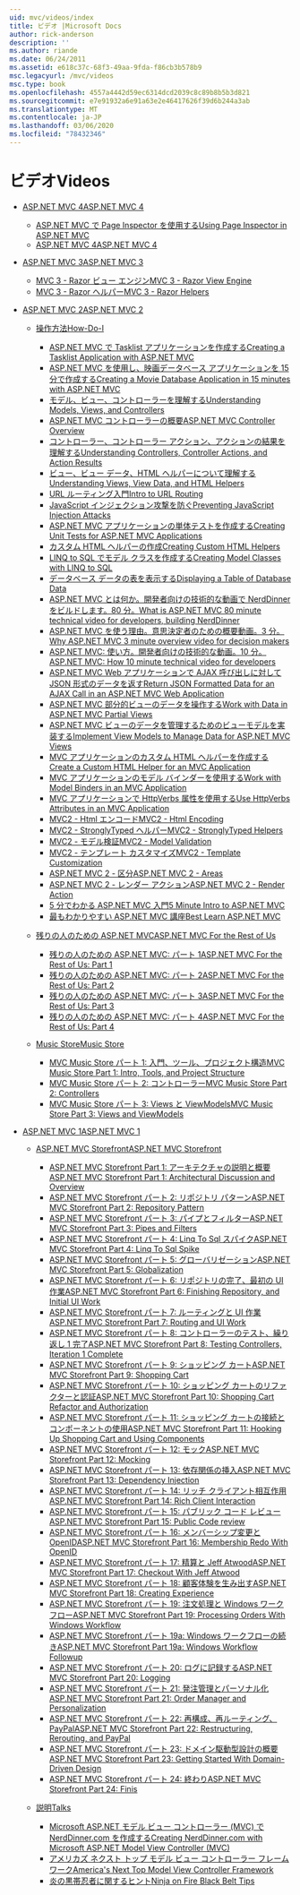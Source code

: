 ```yaml
---
uid: mvc/videos/index
title: ビデオ |Microsoft Docs
author: rick-anderson
description: ''
ms.author: riande
ms.date: 06/24/2011
ms.assetid: e618c37c-68f3-49aa-9fda-f86cb3b578b9
msc.legacyurl: /mvc/videos
msc.type: book
ms.openlocfilehash: 4557a4442d59ec6314dcd2039c8c89b8b5b3d821
ms.sourcegitcommit: e7e91932a6e91a63e2e46417626f39d6b244a3ab
ms.translationtype: MT
ms.contentlocale: ja-JP
ms.lasthandoff: 03/06/2020
ms.locfileid: "78432346"
---
```

# <a name="videos"></a><span data-ttu-id="a240e-102">ビデオ</span><span class="sxs-lookup"><span data-stu-id="a240e-102">Videos</span></span>

- [<span data-ttu-id="a240e-103">ASP.NET MVC 4</span><span class="sxs-lookup"><span data-stu-id="a240e-103">ASP.NET MVC 4</span></span>](mvc-4/index.md)

    - [<span data-ttu-id="a240e-104">ASP.NET MVC で Page Inspector を使用する</span><span class="sxs-lookup"><span data-stu-id="a240e-104">Using Page Inspector in ASP.NET MVC</span></span>](mvc-4/using-page-inspector-in-aspnet-mvc.md)
    - [<span data-ttu-id="a240e-105">ASP.NET MVC 4</span><span class="sxs-lookup"><span data-stu-id="a240e-105">ASP.NET MVC 4</span></span>](mvc-4/aspnet-mvc-4.md)
- [<span data-ttu-id="a240e-106">ASP.NET MVC 3</span><span class="sxs-lookup"><span data-stu-id="a240e-106">ASP.NET MVC 3</span></span>](mvc-3/index.md)

    - [<span data-ttu-id="a240e-107">MVC 3 - Razor ビュー エンジン</span><span class="sxs-lookup"><span data-stu-id="a240e-107">MVC 3 - Razor View Engine</span></span>](mvc-3/mvc-3-razor-view-engine.md)
    - [<span data-ttu-id="a240e-108">MVC 3 - Razor ヘルパー</span><span class="sxs-lookup"><span data-stu-id="a240e-108">MVC 3 - Razor Helpers</span></span>](mvc-3/mvc-3-razor-helpers.md)
- [<span data-ttu-id="a240e-109">ASP.NET MVC 2</span><span class="sxs-lookup"><span data-stu-id="a240e-109">ASP.NET MVC 2</span></span>](mvc-2/index.md)

    - [<span data-ttu-id="a240e-110">操作方法</span><span class="sxs-lookup"><span data-stu-id="a240e-110">How-Do-I</span></span>](mvc-2/how-do-i/index.md)

        - [<span data-ttu-id="a240e-111">ASP.NET MVC で Tasklist アプリケーションを作成する</span><span class="sxs-lookup"><span data-stu-id="a240e-111">Creating a Tasklist Application with ASP.NET MVC</span></span>](mvc-2/how-do-i/creating-a-tasklist-application-with-aspnet-mvc.md)
        - [<span data-ttu-id="a240e-112">ASP.NET MVC を使用し、映画データベース アプリケーションを 15 分で作成する</span><span class="sxs-lookup"><span data-stu-id="a240e-112">Creating a Movie Database Application in 15 minutes with ASP.NET MVC</span></span>](mvc-2/how-do-i/creating-a-movie-database-application-in-15-minutes-with-aspnet-mvc.md)
        - [<span data-ttu-id="a240e-113">モデル、ビュー、コントローラーを理解する</span><span class="sxs-lookup"><span data-stu-id="a240e-113">Understanding Models, Views, and Controllers</span></span>](mvc-2/how-do-i/understanding-models-views-and-controllers.md)
        - [<span data-ttu-id="a240e-114">ASP.NET MVC コントローラーの概要</span><span class="sxs-lookup"><span data-stu-id="a240e-114">ASP.NET MVC Controller Overview</span></span>](mvc-2/how-do-i/aspnet-mvc-controller-overview.md)
        - [<span data-ttu-id="a240e-115">コントローラー、コントローラー アクション、アクションの結果を理解する</span><span class="sxs-lookup"><span data-stu-id="a240e-115">Understanding Controllers, Controller Actions, and Action Results</span></span>](mvc-2/how-do-i/understanding-controllers-controller-actions-and-action-results.md)
        - [<span data-ttu-id="a240e-116">ビュー、ビュー データ、HTML ヘルパーについて理解する</span><span class="sxs-lookup"><span data-stu-id="a240e-116">Understanding Views, View Data, and HTML Helpers</span></span>](mvc-2/how-do-i/understanding-views-view-data-and-html-helpers.md)
        - [<span data-ttu-id="a240e-117">URL ルーティング入門</span><span class="sxs-lookup"><span data-stu-id="a240e-117">Intro to URL Routing</span></span>](mvc-2/how-do-i/an-introduction-to-url-routing.md)
        - [<span data-ttu-id="a240e-118">JavaScript インジェクション攻撃を防ぐ</span><span class="sxs-lookup"><span data-stu-id="a240e-118">Preventing JavaScript Injection Attacks</span></span>](mvc-2/how-do-i/preventing-javascript-injection-attacks.md)
        - [<span data-ttu-id="a240e-119">ASP.NET MVC アプリケーションの単体テストを作成する</span><span class="sxs-lookup"><span data-stu-id="a240e-119">Creating Unit Tests for ASP.NET MVC Applications</span></span>](mvc-2/how-do-i/creating-unit-tests-for-aspnet-mvc-applications.md)
        - [<span data-ttu-id="a240e-120">カスタム HTML ヘルパーの作成</span><span class="sxs-lookup"><span data-stu-id="a240e-120">Creating Custom HTML Helpers</span></span>](mvc-2/how-do-i/creating-custom-html-helpers.md)
        - [<span data-ttu-id="a240e-121">LINQ to SQL でモデル クラスを作成する</span><span class="sxs-lookup"><span data-stu-id="a240e-121">Creating Model Classes with LINQ to SQL</span></span>](mvc-2/how-do-i/creating-model-classes-with-linq-to-sql.md)
        - [<span data-ttu-id="a240e-122">データベース データの表を表示する</span><span class="sxs-lookup"><span data-stu-id="a240e-122">Displaying a Table of Database Data</span></span>](mvc-2/how-do-i/displaying-a-table-of-database-data.md)
        - [<span data-ttu-id="a240e-123">ASP.NET MVC とは何か。開発者向けの技術的な動画で NerdDinner をビルドします。80 分。</span><span class="sxs-lookup"><span data-stu-id="a240e-123">What is ASP.NET MVC 80 minute technical video for developers, building NerdDinner</span></span>](mvc-2/how-do-i/what-is-aspnet-mvc-80-minute-technical-video-for-developers-building-nerddinner.md)
        - [<span data-ttu-id="a240e-124">ASP.NET MVC を使う理由。意思決定者のための概要動画。3 分。</span><span class="sxs-lookup"><span data-stu-id="a240e-124">Why ASP.NET MVC 3 minute overview video for decision makers</span></span>](mvc-2/how-do-i/why-aspnet-mvc-3-minute-overview-video-for-decision-makers.md)
        - [<span data-ttu-id="a240e-125">ASP.NET MVC: 使い方。開発者向けの技術的な動画。10 分。</span><span class="sxs-lookup"><span data-stu-id="a240e-125">ASP.NET MVC: How 10 minute technical video for developers</span></span>](mvc-2/how-do-i/aspnet-mvc-how-10-minute-technical-video-for-developers.md)
        - [<span data-ttu-id="a240e-126">ASP.NET MVC Web アプリケーションで AJAX 呼び出しに対して JSON 形式のデータを返す</span><span class="sxs-lookup"><span data-stu-id="a240e-126">Return JSON Formatted Data for an AJAX Call in an ASP.NET MVC Web Application</span></span>](mvc-2/how-do-i/how-do-i-return-json-formatted-data-for-an-ajax-call-in-an-aspnet-mvc-web-application.md)
        - [<span data-ttu-id="a240e-127">ASP.NET MVC 部分的ビューのデータを操作する</span><span class="sxs-lookup"><span data-stu-id="a240e-127">Work with Data in ASP.NET MVC Partial Views</span></span>](mvc-2/how-do-i/how-do-i-work-with-data-in-aspnet-mvc-partial-views.md)
        - [<span data-ttu-id="a240e-128">ASP.NET MVC ビューのデータを管理するためのビューモデルを実装する</span><span class="sxs-lookup"><span data-stu-id="a240e-128">Implement View Models to Manage Data for ASP.NET MVC Views</span></span>](mvc-2/how-do-i/how-do-i-implement-view-models-to-manage-data-for-aspnet-mvc-views.md)
        - [<span data-ttu-id="a240e-129">MVC アプリケーションのカスタム HTML ヘルパーを作成する</span><span class="sxs-lookup"><span data-stu-id="a240e-129">Create a Custom HTML Helper for an MVC Application</span></span>](mvc-2/how-do-i/how-do-i-create-a-custom-html-helper-for-an-mvc-application.md)
        - [<span data-ttu-id="a240e-130">MVC アプリケーションのモデル バインダーを使用する</span><span class="sxs-lookup"><span data-stu-id="a240e-130">Work with Model Binders in an MVC Application</span></span>](mvc-2/how-do-i/how-do-i-work-with-model-binders-in-an-mvc-application.md)
        - [<span data-ttu-id="a240e-131">MVC アプリケーションで HttpVerbs 属性を使用する</span><span class="sxs-lookup"><span data-stu-id="a240e-131">Use HttpVerbs Attributes in an MVC Application</span></span>](mvc-2/how-do-i/how-do-i-use-httpverbs-attributes-in-an-mvc-application.md)
        - [<span data-ttu-id="a240e-132">MVC2 - Html エンコード</span><span class="sxs-lookup"><span data-stu-id="a240e-132">MVC2 - Html Encoding</span></span>](mvc-2/how-do-i/mvc2-html-encoding.md)
        - [<span data-ttu-id="a240e-133">MVC2 - StronglyTyped ヘルパー</span><span class="sxs-lookup"><span data-stu-id="a240e-133">MVC2 - StronglyTyped Helpers</span></span>](mvc-2/how-do-i/mvc2-stronglytyped-helpers.md)
        - [<span data-ttu-id="a240e-134">MVC2 - モデル検証</span><span class="sxs-lookup"><span data-stu-id="a240e-134">MVC2 - Model Validation</span></span>](mvc-2/how-do-i/mvc2-model-validation.md)
        - [<span data-ttu-id="a240e-135">MVC2 - テンプレート カスタマイズ</span><span class="sxs-lookup"><span data-stu-id="a240e-135">MVC2 - Template Customization</span></span>](mvc-2/how-do-i/mvc2-template-customization.md)
        - [<span data-ttu-id="a240e-136">ASP.NET MVC 2 - 区分</span><span class="sxs-lookup"><span data-stu-id="a240e-136">ASP.NET MVC 2 - Areas</span></span>](mvc-2/how-do-i/aspnet-mvc-2-areas.md)
        - [<span data-ttu-id="a240e-137">ASP.NET MVC 2 - レンダー アクション</span><span class="sxs-lookup"><span data-stu-id="a240e-137">ASP.NET MVC 2 - Render Action</span></span>](mvc-2/how-do-i/aspnet-mvc-2-render-action.md)
        - [<span data-ttu-id="a240e-138">5 分でわかる ASP.NET MVC 入門</span><span class="sxs-lookup"><span data-stu-id="a240e-138">5 Minute Intro to ASP.NET MVC</span></span>](mvc-2/how-do-i/5-minute-introduction-to-aspnet-mvc.md)
        - [<span data-ttu-id="a240e-139">最もわかりやすい ASP.NET MVC 講座</span><span class="sxs-lookup"><span data-stu-id="a240e-139">Best Learn ASP.NET MVC</span></span>](mvc-2/how-do-i/how-to-best-learn-asp-net-mvc.md)
    - [<span data-ttu-id="a240e-140">残りの人のための ASP.NET MVC</span><span class="sxs-lookup"><span data-stu-id="a240e-140">ASP.NET MVC For the Rest of Us</span></span>](mvc-2/aspnet-mvc-for-the-rest-of-us/index.md)

        - [<span data-ttu-id="a240e-141">残りの人のための ASP.NET MVC: パート 1</span><span class="sxs-lookup"><span data-stu-id="a240e-141">ASP.NET MVC For the Rest of Us: Part 1</span></span>](mvc-2/aspnet-mvc-for-the-rest-of-us/aspnet-mvc-for-the-rest-of-us-part-1.md)
        - [<span data-ttu-id="a240e-142">残りの人のための ASP.NET MVC: パート 2</span><span class="sxs-lookup"><span data-stu-id="a240e-142">ASP.NET MVC For the Rest of Us: Part 2</span></span>](mvc-2/aspnet-mvc-for-the-rest-of-us/aspnet-mvc-for-the-rest-of-us-part-2.md)
        - [<span data-ttu-id="a240e-143">残りの人のための ASP.NET MVC: パート 3</span><span class="sxs-lookup"><span data-stu-id="a240e-143">ASP.NET MVC For the Rest of Us: Part 3</span></span>](mvc-2/aspnet-mvc-for-the-rest-of-us/aspnet-mvc-for-the-rest-of-us-part-3.md)
        - [<span data-ttu-id="a240e-144">残りの人のための ASP.NET MVC: パート 4</span><span class="sxs-lookup"><span data-stu-id="a240e-144">ASP.NET MVC For the Rest of Us: Part 4</span></span>](mvc-2/aspnet-mvc-for-the-rest-of-us/aspnet-mvc-for-the-rest-of-us-part-4.md)
    - [<span data-ttu-id="a240e-145">Music Store</span><span class="sxs-lookup"><span data-stu-id="a240e-145">Music Store</span></span>](mvc-2/music-store/index.md)

        - [<span data-ttu-id="a240e-146">MVC Music Store パート 1: 入門、ツール、プロジェクト構造</span><span class="sxs-lookup"><span data-stu-id="a240e-146">MVC Music Store Part 1: Intro, Tools, and Project Structure</span></span>](mvc-2/music-store/mvc-music-store-part-1-intro-tools-and-project-structure.md)
        - [<span data-ttu-id="a240e-147">MVC Music Store パート 2: コントローラー</span><span class="sxs-lookup"><span data-stu-id="a240e-147">MVC Music Store Part 2: Controllers</span></span>](mvc-2/music-store/mvc-music-store-part-2-controllers.md)
        - [<span data-ttu-id="a240e-148">MVC Music Store パート 3: Views と ViewModels</span><span class="sxs-lookup"><span data-stu-id="a240e-148">MVC Music Store Part 3: Views and ViewModels</span></span>](mvc-2/music-store/mvc-music-store-part-3-views-and-viewmodels.md)
- [<span data-ttu-id="a240e-149">ASP.NET MVC 1</span><span class="sxs-lookup"><span data-stu-id="a240e-149">ASP.NET MVC 1</span></span>](mvc-1/index.md)

    - [<span data-ttu-id="a240e-150">ASP.NET MVC Storefront</span><span class="sxs-lookup"><span data-stu-id="a240e-150">ASP.NET MVC Storefront</span></span>](mvc-1/aspnet-mvc-storefront/index.md)

        - [<span data-ttu-id="a240e-151">ASP.NET MVC Storefront Part 1: アーキテクチャの説明と概要</span><span class="sxs-lookup"><span data-stu-id="a240e-151">ASP.NET MVC Storefront Part 1: Architectural Discussion and Overview</span></span>](mvc-1/aspnet-mvc-storefront/aspnet-mvc-storefront-part-1-architectural-discussion-and-overview.md)
        - [<span data-ttu-id="a240e-152">ASP.NET MVC Storefront パート 2: リポジトリ パターン</span><span class="sxs-lookup"><span data-stu-id="a240e-152">ASP.NET MVC Storefront Part 2: Repository Pattern</span></span>](mvc-1/aspnet-mvc-storefront/aspnet-mvc-storefront-part-2-the-repository-pattern.md)
        - [<span data-ttu-id="a240e-153">ASP.NET MVC Storefront パート 3: パイプとフィルター</span><span class="sxs-lookup"><span data-stu-id="a240e-153">ASP.NET MVC Storefront Part 3: Pipes and Filters</span></span>](mvc-1/aspnet-mvc-storefront/aspnet-mvc-storefront-part-3-pipes-and-filters.md)
        - [<span data-ttu-id="a240e-154">ASP.NET MVC Storefront パート 4: Linq To Sql スパイク</span><span class="sxs-lookup"><span data-stu-id="a240e-154">ASP.NET MVC Storefront Part 4: Linq To Sql Spike</span></span>](mvc-1/aspnet-mvc-storefront/aspnet-mvc-storefront-part-4-linq-to-sql-spike.md)
        - [<span data-ttu-id="a240e-155">ASP.NET MVC Storefront パート 5: グローバリゼーション</span><span class="sxs-lookup"><span data-stu-id="a240e-155">ASP.NET MVC Storefront Part 5: Globalization</span></span>](mvc-1/aspnet-mvc-storefront/aspnet-mvc-storefront-part-5-globalization.md)
        - [<span data-ttu-id="a240e-156">ASP.NET MVC Storefront パート 6: リポジトリの完了、最初の UI 作業</span><span class="sxs-lookup"><span data-stu-id="a240e-156">ASP.NET MVC Storefront Part 6: Finishing Repository, and Initial UI Work</span></span>](mvc-1/aspnet-mvc-storefront/aspnet-mvc-storefront-part-6-finishing-the-repository-and-initial-ui-work.md)
        - [<span data-ttu-id="a240e-157">ASP.NET MVC Storefront パート 7: ルーティングと UI 作業</span><span class="sxs-lookup"><span data-stu-id="a240e-157">ASP.NET MVC Storefront Part 7: Routing and UI Work</span></span>](mvc-1/aspnet-mvc-storefront/aspnet-mvc-storefront-part-7-routing-and-ui-work.md)
        - [<span data-ttu-id="a240e-158">ASP.NET MVC Storefront パート 8: コントローラーのテスト、繰り返し 1 完了</span><span class="sxs-lookup"><span data-stu-id="a240e-158">ASP.NET MVC Storefront Part 8: Testing Controllers, Iteration 1 Complete</span></span>](mvc-1/aspnet-mvc-storefront/aspnet-mvc-storefront-part-8-testing-controllers-iteration-1-complete.md)
        - [<span data-ttu-id="a240e-159">ASP.NET MVC Storefront パート 9: ショッピング カート</span><span class="sxs-lookup"><span data-stu-id="a240e-159">ASP.NET MVC Storefront Part 9: Shopping Cart</span></span>](mvc-1/aspnet-mvc-storefront/aspnet-mvc-storefront-part-9-the-shopping-cart.md)
        - [<span data-ttu-id="a240e-160">ASP.NET MVC Storefront パート 10: ショッピング カートのリファクターと認証</span><span class="sxs-lookup"><span data-stu-id="a240e-160">ASP.NET MVC Storefront Part 10: Shopping Cart Refactor and Authorization</span></span>](mvc-1/aspnet-mvc-storefront/aspnet-mvc-storefront-part-10-shopping-cart-refactor-and-authorization.md)
        - [<span data-ttu-id="a240e-161">ASP.NET MVC Storefront パート 11: ショッピング カートの接続とコンポーネントの使用</span><span class="sxs-lookup"><span data-stu-id="a240e-161">ASP.NET MVC Storefront Part 11: Hooking Up Shopping Cart and Using Components</span></span>](mvc-1/aspnet-mvc-storefront/aspnet-mvc-storefront-part-11-hooking-up-the-shopping-cart-and-using-components.md)
        - [<span data-ttu-id="a240e-162">ASP.NET MVC Storefront パート 12: モック</span><span class="sxs-lookup"><span data-stu-id="a240e-162">ASP.NET MVC Storefront Part 12: Mocking</span></span>](mvc-1/aspnet-mvc-storefront/aspnet-mvc-storefront-part-12-mocking.md)
        - [<span data-ttu-id="a240e-163">ASP.NET MVC Storefront パート 13: 依存関係の挿入</span><span class="sxs-lookup"><span data-stu-id="a240e-163">ASP.NET MVC Storefront Part 13: Dependency Injection</span></span>](mvc-1/aspnet-mvc-storefront/aspnet-mvc-storefront-part-13-dependency-injection.md)
        - [<span data-ttu-id="a240e-164">ASP.NET MVC Storefront パート 14: リッチ クライアント相互作用</span><span class="sxs-lookup"><span data-stu-id="a240e-164">ASP.NET MVC Storefront Part 14: Rich Client Interaction</span></span>](mvc-1/aspnet-mvc-storefront/aspnet-mvc-storefront-part-14-rich-client-interaction.md)
        - [<span data-ttu-id="a240e-165">ASP.NET MVC Storefront パート 15: パブリック コード レビュー</span><span class="sxs-lookup"><span data-stu-id="a240e-165">ASP.NET MVC Storefront Part 15: Public Code review</span></span>](mvc-1/aspnet-mvc-storefront/aspnet-mvc-storefront-part-15-public-code-review.md)
        - [<span data-ttu-id="a240e-166">ASP.NET MVC Storefront パート 16: メンバーシップ変更と OpenID</span><span class="sxs-lookup"><span data-stu-id="a240e-166">ASP.NET MVC Storefront Part 16: Membership Redo With OpenID</span></span>](mvc-1/aspnet-mvc-storefront/aspnet-mvc-storefront-part-16-membership-redo-with-openid.md)
        - [<span data-ttu-id="a240e-167">ASP.NET MVC Storefront パート 17: 精算と Jeff Atwood</span><span class="sxs-lookup"><span data-stu-id="a240e-167">ASP.NET MVC Storefront Part 17: Checkout With Jeff Atwood</span></span>](mvc-1/aspnet-mvc-storefront/aspnet-mvc-storefront-part-17-checkout-with-jeff-atwood.md)
        - [<span data-ttu-id="a240e-168">ASP.NET MVC Storefront パート 18: 顧客体験を生み出す</span><span class="sxs-lookup"><span data-stu-id="a240e-168">ASP.NET MVC Storefront Part 18: Creating Experience</span></span>](mvc-1/aspnet-mvc-storefront/aspnet-mvc-storefront-part-18-creating-an-experience.md)
        - [<span data-ttu-id="a240e-169">ASP.NET MVC Storefront パート 19: 注文処理と Windows ワークフロー</span><span class="sxs-lookup"><span data-stu-id="a240e-169">ASP.NET MVC Storefront Part 19: Processing Orders With Windows Workflow</span></span>](mvc-1/aspnet-mvc-storefront/aspnet-mvc-storefront-part-19-processing-orders-with-windows-workflow.md)
        - [<span data-ttu-id="a240e-170">ASP.NET MVC Storefront パート 19a: Windows ワークフローの続き</span><span class="sxs-lookup"><span data-stu-id="a240e-170">ASP.NET MVC Storefront Part 19a: Windows Workflow Followup</span></span>](mvc-1/aspnet-mvc-storefront/aspnet-mvc-storefront-part-19a-windows-workflow-followup.md)
        - [<span data-ttu-id="a240e-171">ASP.NET MVC Storefront パート 20: ログに記録する</span><span class="sxs-lookup"><span data-stu-id="a240e-171">ASP.NET MVC Storefront Part 20: Logging</span></span>](mvc-1/aspnet-mvc-storefront/aspnet-mvc-storefront-part-20-logging.md)
        - [<span data-ttu-id="a240e-172">ASP.NET MVC Storefront パート 21: 発注管理とパーソナル化</span><span class="sxs-lookup"><span data-stu-id="a240e-172">ASP.NET MVC Storefront Part 21: Order Manager and Personalization</span></span>](mvc-1/aspnet-mvc-storefront/aspnet-mvc-storefront-part-21-order-manager-and-personalization.md)
        - [<span data-ttu-id="a240e-173">ASP.NET MVC Storefront パート 22: 再構成、再ルーティング、PayPal</span><span class="sxs-lookup"><span data-stu-id="a240e-173">ASP.NET MVC Storefront Part 22: Restructuring, Rerouting, and PayPal</span></span>](mvc-1/aspnet-mvc-storefront/aspnet-mvc-storefront-part-22-restructuring-rerouting-and-paypal.md)
        - [<span data-ttu-id="a240e-174">ASP.NET MVC Storefront パート 23: ドメイン駆動型設計の概要</span><span class="sxs-lookup"><span data-stu-id="a240e-174">ASP.NET MVC Storefront Part 23: Getting Started With Domain-Driven Design</span></span>](mvc-1/aspnet-mvc-storefront/aspnet-mvc-storefront-part-23-getting-started-with-domain-driven-design.md)
        - [<span data-ttu-id="a240e-175">ASP.NET MVC Storefront パート 24: 終わり</span><span class="sxs-lookup"><span data-stu-id="a240e-175">ASP.NET MVC Storefront Part 24: Finis</span></span>](mvc-1/aspnet-mvc-storefront/aspnet-mvc-storefront-part-24-finis.md)
    - [<span data-ttu-id="a240e-176">説明</span><span class="sxs-lookup"><span data-stu-id="a240e-176">Talks</span></span>](mvc-1/conference-presentations/index.md)

        - [<span data-ttu-id="a240e-177">Microsoft ASP.NET モデル ビュー コントローラー (MVC) で NerdDinner.com を作成する</span><span class="sxs-lookup"><span data-stu-id="a240e-177">Creating NerdDinner.com with Microsoft ASP.NET Model View Controller (MVC)</span></span>](mvc-1/conference-presentations/creating-nerddinnercom-with-microsoft-aspnet-model-view-controller-mvc.md)
        - [<span data-ttu-id="a240e-178">アメリカズ ネクスト トップ モデル ビュー コントローラー フレームワーク</span><span class="sxs-lookup"><span data-stu-id="a240e-178">America's Next Top Model View Controller Framework</span></span>](mvc-1/conference-presentations/americas-next-top-model-view-controller-framework.md)
        - [<span data-ttu-id="a240e-179">炎の黒帯忍者に関するヒント</span><span class="sxs-lookup"><span data-stu-id="a240e-179">Ninja on Fire Black Belt Tips</span></span>](mvc-1/conference-presentations/ninja-on-fire-black-belt-tips.md)
